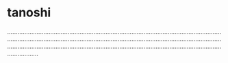 # tanoshi
......................................................................................................................................................................................................................................................................................................................................................................................................